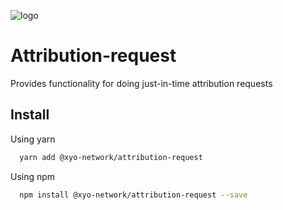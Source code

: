 
[logo]: https://www.xy.company/img/home/logo_xy.png

![logo]

# Attribution-request

Provides functionality for doing just-in-time attribution requests

## Install

Using yarn

```sh
  yarn add @xyo-network/attribution-request
```

Using npm

```sh
  npm install @xyo-network/attribution-request --save
```
